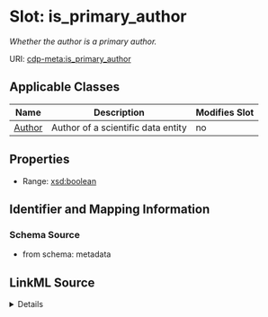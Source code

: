 # Slot: is_primary_author


_Whether the author is a primary author._



URI: [cdp-meta:is_primary_author](metadatais_primary_author)



<!-- no inheritance hierarchy -->




## Applicable Classes

| Name | Description | Modifies Slot |
| --- | --- | --- |
[Author](Author.md) | Author of a scientific data entity |  no  |







## Properties

* Range: [xsd:boolean](http://www.w3.org/2001/XMLSchema#boolean)





## Identifier and Mapping Information







### Schema Source


* from schema: metadata




## LinkML Source

<details>
```yaml
name: is_primary_author
description: Whether the author is a primary author.
from_schema: metadata
exact_mappings:
- cdp-common:author_primary_author_status
rank: 1000
alias: is_primary_author
owner: Author
domain_of:
- Author
range: boolean
inlined: true
inlined_as_list: true

```
</details>
